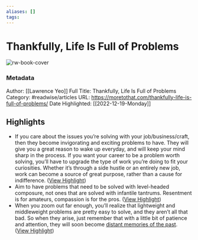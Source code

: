 ```yaml
---
aliases: []
tags:
---
```

# Thankfully, Life Is Full of Problems

![rw-book-cover](https://moretothat.com/wp-content/uploads/2019/10/Z02-Featured-Image-FB-1200x628-1.png)
### Metadata
Author: [[Lawrence Yeo]]
Full Title: Thankfully, Life Is Full of Problems
Category: #readwise/articles
URL: https://moretothat.com/thankfully-life-is-full-of-problems/
Date Highlighted: [[2022-12-19-Monday]]

## Highlights
- If you care about the issues you’re solving with your job/business/craft, then they become invigorating and exciting problems to have. They will give you a great reason to wake up everyday, and will keep your mind sharp in the process.
  If you want your career to be a problem worth solving, you’ll have to upgrade the type of work you’re doing to fit your curiosities. Whether it’s through a side hustle or an entirely new job, work can become a source of great purpose, rather than a cause for indifference. ([View Highlight](https://read.readwise.io/read/01gmnh763v7fp2dzbxy7rwdg4d))
- Aim to have problems that need to be solved with level-headed composure, not ones that are solved with infantile tantrums.
  Resentment is for amateurs, compassion is for the pros. ([View Highlight](https://read.readwise.io/read/01gmngzac847r4q9cx66gz0dbp))
- When you zoom out far enough, you’ll realize that lightweight and middleweight problems are pretty easy to solve, and they aren’t all that bad. So when they arise, just remember that with a little bit of patience and attention, they will soon become [distant memories of the past](https://moretothat.com/memory-is-fact-and-feeling/). ([View Highlight](https://read.readwise.io/read/01gmnh55sab05xesr0xtqadev8))
